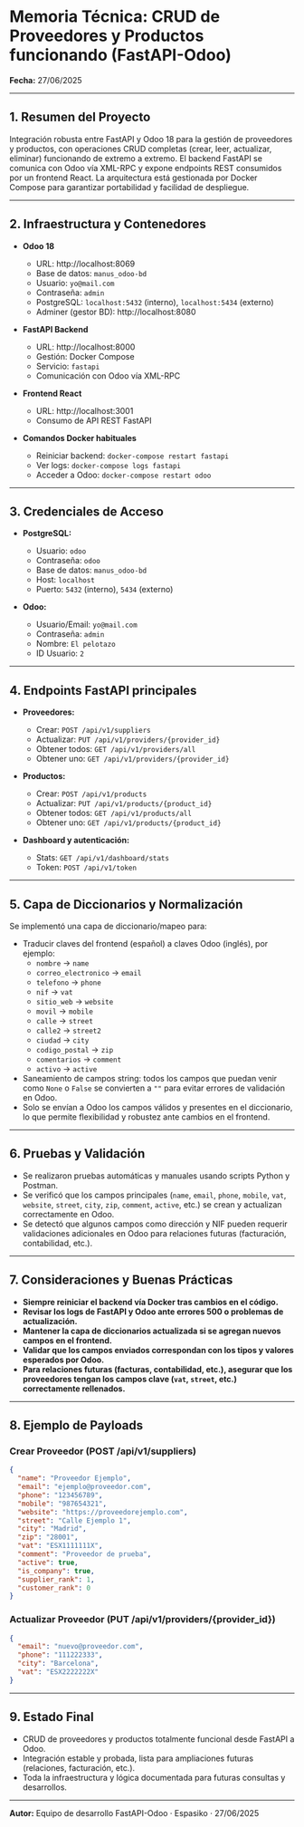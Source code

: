 # Memoria Técnica: CRUD de Proveedores y Productos funcionando (FastAPI-Odoo)
**Fecha:** 27/06/2025

---

## 1. Resumen del Proyecto

Integración robusta entre FastAPI y Odoo 18 para la gestión de proveedores y productos, con operaciones CRUD completas (crear, leer, actualizar, eliminar) funcionando de extremo a extremo. El backend FastAPI se comunica con Odoo vía XML-RPC y expone endpoints REST consumidos por un frontend React. La arquitectura está gestionada por Docker Compose para garantizar portabilidad y facilidad de despliegue.

---

## 2. Infraestructura y Contenedores

- **Odoo 18**
  - URL: http://localhost:8069
  - Base de datos: `manus_odoo-bd`
  - Usuario: `yo@mail.com`
  - Contraseña: `admin`
  - PostgreSQL: `localhost:5432` (interno), `localhost:5434` (externo)
  - Adminer (gestor BD): http://localhost:8080

- **FastAPI Backend**
  - URL: http://localhost:8000
  - Gestión: Docker Compose
  - Servicio: `fastapi`
  - Comunicación con Odoo vía XML-RPC

- **Frontend React**
  - URL: http://localhost:3001
  - Consumo de API REST FastAPI

- **Comandos Docker habituales**
  - Reiniciar backend: `docker-compose restart fastapi`
  - Ver logs: `docker-compose logs fastapi`
  - Acceder a Odoo: `docker-compose restart odoo`

---

## 3. Credenciales de Acceso

- **PostgreSQL:**
  - Usuario: `odoo`
  - Contraseña: `odoo`
  - Base de datos: `manus_odoo-bd`
  - Host: `localhost`
  - Puerto: `5432` (interno), `5434` (externo)

- **Odoo:**
  - Usuario/Email: `yo@mail.com`
  - Contraseña: `admin`
  - Nombre: `El pelotazo`
  - ID Usuario: `2`

---

## 4. Endpoints FastAPI principales

- **Proveedores:**
  - Crear: `POST /api/v1/suppliers`
  - Actualizar: `PUT /api/v1/providers/{provider_id}`
  - Obtener todos: `GET /api/v1/providers/all`
  - Obtener uno: `GET /api/v1/providers/{provider_id}`

- **Productos:**
  - Crear: `POST /api/v1/products`
  - Actualizar: `PUT /api/v1/products/{product_id}`
  - Obtener todos: `GET /api/v1/products/all`
  - Obtener uno: `GET /api/v1/products/{product_id}`

- **Dashboard y autenticación:**
  - Stats: `GET /api/v1/dashboard/stats`
  - Token: `POST /api/v1/token`

---

## 5. Capa de Diccionarios y Normalización

Se implementó una capa de diccionario/mapeo para:
- Traducir claves del frontend (español) a claves Odoo (inglés), por ejemplo:
  - `nombre` → `name`
  - `correo_electronico` → `email`
  - `telefono` → `phone`
  - `nif` → `vat`
  - `sitio_web` → `website`
  - `movil` → `mobile`
  - `calle` → `street`
  - `calle2` → `street2`
  - `ciudad` → `city`
  - `codigo_postal` → `zip`
  - `comentarios` → `comment`
  - `activo` → `active`
- Saneamiento de campos string: todos los campos que puedan venir como `None` o `False` se convierten a `""` para evitar errores de validación en Odoo.
- Solo se envían a Odoo los campos válidos y presentes en el diccionario, lo que permite flexibilidad y robustez ante cambios en el frontend.

---

## 6. Pruebas y Validación

- Se realizaron pruebas automáticas y manuales usando scripts Python y Postman.
- Se verificó que los campos principales (`name`, `email`, `phone`, `mobile`, `vat`, `website`, `street`, `city`, `zip`, `comment`, `active`, etc.) se crean y actualizan correctamente en Odoo.
- Se detectó que algunos campos como dirección y NIF pueden requerir validaciones adicionales en Odoo para relaciones futuras (facturación, contabilidad, etc.).

---

## 7. Consideraciones y Buenas Prácticas

- **Siempre reiniciar el backend vía Docker tras cambios en el código.**
- **Revisar los logs de FastAPI y Odoo ante errores 500 o problemas de actualización.**
- **Mantener la capa de diccionarios actualizada si se agregan nuevos campos en el frontend.**
- **Validar que los campos enviados correspondan con los tipos y valores esperados por Odoo.**
- **Para relaciones futuras (facturas, contabilidad, etc.), asegurar que los proveedores tengan los campos clave (`vat`, `street`, etc.) correctamente rellenados.**

---

## 8. Ejemplo de Payloads

### Crear Proveedor (POST /api/v1/suppliers)
```json
{
  "name": "Proveedor Ejemplo",
  "email": "ejemplo@proveedor.com",
  "phone": "123456789",
  "mobile": "987654321",
  "website": "https://proveedorejemplo.com",
  "street": "Calle Ejemplo 1",
  "city": "Madrid",
  "zip": "28001",
  "vat": "ESX1111111X",
  "comment": "Proveedor de prueba",
  "active": true,
  "is_company": true,
  "supplier_rank": 1,
  "customer_rank": 0
}
```

### Actualizar Proveedor (PUT /api/v1/providers/{provider_id})
```json
{
  "email": "nuevo@proveedor.com",
  "phone": "111222333",
  "city": "Barcelona",
  "vat": "ESX2222222X"
}
```

---

## 9. Estado Final

- CRUD de proveedores y productos totalmente funcional desde FastAPI a Odoo.
- Integración estable y probada, lista para ampliaciones futuras (relaciones, facturación, etc.).
- Toda la infraestructura y lógica documentada para futuras consultas y desarrollos.

---

**Autor:** Equipo de desarrollo FastAPI-Odoo · Espasiko · 27/06/2025
